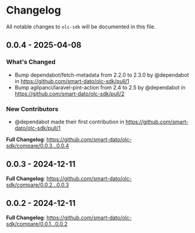 # Changelog

All notable changes to `olc-sdk` will be documented in this file.

## 0.0.4 - 2025-04-08

### What's Changed

* Bump dependabot/fetch-metadata from 2.2.0 to 2.3.0 by @dependabot in https://github.com/smart-dato/olc-sdk/pull/1
* Bump aglipanci/laravel-pint-action from 2.4 to 2.5 by @dependabot in https://github.com/smart-dato/olc-sdk/pull/2

### New Contributors

* @dependabot made their first contribution in https://github.com/smart-dato/olc-sdk/pull/1

**Full Changelog**: https://github.com/smart-dato/olc-sdk/compare/0.0.3...0.0.4

## 0.0.3 - 2024-12-11

**Full Changelog**: https://github.com/smart-dato/olc-sdk/compare/0.0.2...0.0.3

## 0.0.2 - 2024-12-11

**Full Changelog**: https://github.com/smart-dato/olc-sdk/compare/0.0.1...0.0.2
